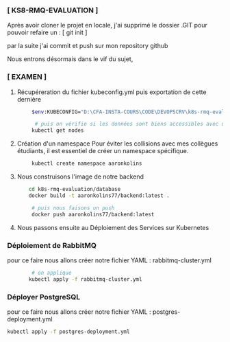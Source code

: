 ### [ KS8-RMQ-EVALUATION ] 


Après avoir cloner le projet en locale, j'ai supprimé le dossier .GIT pour pouvoir refaire un : 
    [  git init  ]

par la suite j'ai commit et push sur mon repository github



Nous entrons désormais dans le vif du sujet,

### [ EXAMEN ] 

1) Récupéreration du fichier kubeconfig.yml puis exportation de cette dernière

```bash
        $env:KUBECONFIG="D:\CFA-INSTA-COURS\CODE\DEVOPSCRV\k8s-rmq-evaluation\kubeconfig.yml"

         # puis on vérifie si les données sont biens accessibles avec un :
        kubectl get nodes
```



2) Création d'un namespace Pour éviter les collisions avec mes collègues étudiants, il est essentiel de créer un namespace spécifique.

```bash
        kubectl create namespace aaronkolins
```
3) Nous construisons l'image de notre backend 

```bash
       cd k8s-rmq-evaluation/database
       docker build -t aaronkolins77/backend:latest .

        # puis nous faisons un push
        docker push aaronkolins77/backend:latest
```

4) Nous passons ensuite au Déploiement des Services sur Kubernetes
    
### Déploiement de RabbitMQ 

pour ce faire nous allons créer notre fichier YAML :  rabbitmq-cluster.yml

```sh
        # on applique
       kubectl apply -f rabbitmq-cluster.yml

```

### Déployer PostgreSQL

pour ce faire nous allons créer notre fichier YAML :  postgres-deployment.yml   

```sh
kubectl apply -f postgres-deployment.yml
```



